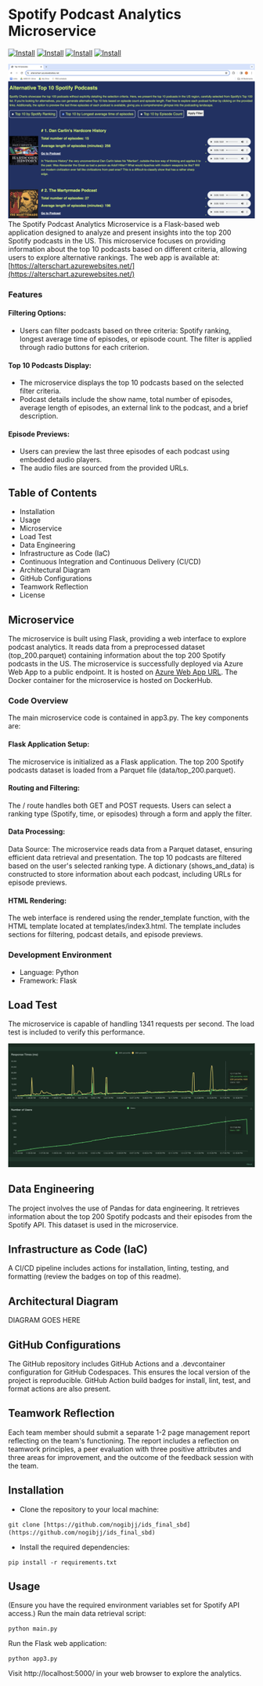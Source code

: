 # Spotify Podcast Analytics Microservice
[![Install](https://github.com/nogibjj/ids_final_sbd/actions/workflows/install.yml/badge.svg)](https://github.com/nogibjj/ids_final_sbd/actions/workflows/install.yml)
[![Install](https://github.com/nogibjj/ids_final_sbd/actions/workflows/format.yml/badge.svg)](https://github.com/nogibjj/ids_final_sbd/actions/workflows/format.yml)
[![Install](https://github.com/nogibjj/ids_final_sbd/actions/workflows/test.yml/badge.svg)](https://github.com/nogibjj/ids_final_sbd/actions/workflows/test.yml)
[![Install](https://github.com/nogibjj/ids_final_sbd/actions/workflows/lint.yml/badge.svg)](https://github.com/nogibjj/ids_final_sbd/actions/workflows/lint.yml)

![alt text](https://github.com/nogibjj/ids_final_sbd/blob/main/images_rm/preview_app.png?raw=true)
The Spotify Podcast Analytics Microservice is a Flask-based web application designed to analyze and present insights into the top 200 Spotify podcasts in the US. This microservice focuses on providing information about the top 10 podcasts based on different criteria, allowing users to explore alternative rankings. The web app is available at: [https://alterschart.azurewebsites.net/](https://alterschart.azurewebsites.net/)


### Features
#### Filtering Options:
- Users can filter podcasts based on three criteria: Spotify ranking, longest average time of episodes, or episode count.
The filter is applied through radio buttons for each criterion.
#### Top 10 Podcasts Display:
- The microservice displays the top 10 podcasts based on the selected filter criteria.
- Podcast details include the show name, total number of episodes, average length of episodes, an external link to the podcast, and a brief description.
#### Episode Previews:
  - Users can preview the last three episodes of each podcast using embedded audio players.
  - The audio files are sourced from the provided URLs.


## Table of Contents

- Installation
- Usage
- Microservice
- Load Test
- Data Engineering
- Infrastructure as Code (IaC)
- Continuous Integration and Continuous Delivery (CI/CD)
- Architectural Diagram
- GitHub Configurations
- Teamwork Reflection
- License

## Microservice

The microservice is built using Flask, providing a web interface to explore podcast analytics. It reads data from a preprocessed dataset (top_200.parquet) containing information about the top 200 Spotify podcasts in the US. The microservice is successfully deployed via Azure Web App to a public endpoint. It is hosted on [Azure Web App URL](https://alterschart.azurewebsites.net/). The Docker container for the microservice is hosted on DockerHub. 

### Code Overview
The main microservice code is contained in app3.py. The key components are:

#### Flask Application Setup:
The microservice is initialized as a Flask application.
The top 200 Spotify podcasts dataset is loaded from a Parquet file (data/top_200.parquet).
#### Routing and Filtering:
The / route handles both GET and POST requests.
Users can select a ranking type (Spotify, time, or episodes) through a form and apply the filter.
#### Data Processing:
Data Source: The microservice reads data from a Parquet dataset, ensuring efficient data retrieval and presentation.
The top 10 podcasts are filtered based on the user's selected ranking type.
A dictionary (shows_and_data) is constructed to store information about each podcast, including URLs for episode previews.
#### HTML Rendering:
The web interface is rendered using the render_template function, with the HTML template located at templates/index3.html.
The template includes sections for filtering, podcast details, and episode previews.

### Development Environment
- Language: Python
- Framework: Flask

## Load Test

The microservice is capable of handling 1341 requests per second. The load test is included to verify this performance.

![alt text](https://github.com/nogibjj/ids_final_sbd/blob/main/images_rm/load_test1.png?raw=true)


## Data Engineering

The project involves the use of Pandas for data engineering. It retrieves information about the top 200 Spotify podcasts and their episodes from the Spotify API. This dataset is used in the microservice. 

## Infrastructure as Code (IaC)

A CI/CD pipeline includes actions for installation, linting, testing, and formatting (review the badges on top of this readme).


## Architectural Diagram

DIAGRAM GOES HERE

## GitHub Configurations
The GitHub repository includes GitHub Actions and a .devcontainer configuration for GitHub Codespaces. This ensures the local version of the project is reproducible. GitHub Action build badges for install, lint, test, and format actions are also present.

## Teamwork Reflection

Each team member should submit a separate 1-2 page management report reflecting on the team's functioning. The report includes a reflection on teamwork principles, a peer evaluation with three positive attributes and three areas for improvement, and the outcome of the feedback session with the team.

## Installation

- Clone the repository to your local machine:
```
git clone [https://github.com/nogibjj/ids_final_sbd](https://github.com/nogibjj/ids_final_sbd)
```
- Install the required dependencies:
```
pip install -r requirements.txt
```
## Usage
(Ensure you have the required environment variables set for Spotify API access.)
Run the main data retrieval script:
```
python main.py
```
Run the Flask web application:
```
python app3.py
```

Visit http://localhost:5000/ in your web browser to explore the analytics.


